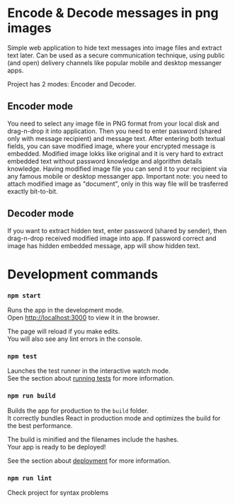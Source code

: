 # Encode & Decode messages in png images

Simple web application to hide text messages into image files and extract text later. 
Can be used as a secure communication technique, using public (and open) delivery channels
like popular mobile and desktop messanger apps.

Project has 2 modes: Encoder and Decoder.

## Encoder mode
You need to select any image file in PNG format from your local disk and drag-n-drop it into application. 
Then you need to enter password (shared only with message recipient) and message text.
After entering both textual fields, you can save modified image, where your encrypted message is
embedded. Modified image lokks like original and it is very hard to extract embedded text without
password knowledge and algorithm details knowledge. Having modified image file you can send it to your
recipient via any famous mobile or desktop messanger app. Important note: you need to attach modified image
as "document", only in this way file will be trasferred exactly bit-to-bit.

## Decoder mode
If you want to extract hidden text, enter password (shared by sender), then drag-n-drop received modified image
into app. If password correct and image has hidden embedded message, app will show hidden text.


# Development commands

### `npm start`

Runs the app in the development mode.<br>
Open [http://localhost:3000](http://localhost:3000) to view it in the browser.

The page will reload if you make edits.<br>
You will also see any lint errors in the console.

### `npm test`

Launches the test runner in the interactive watch mode.<br>
See the section about [running tests](https://facebook.github.io/create-react-app/docs/running-tests) for more information.

### `npm run build`

Builds the app for production to the `build` folder.<br>
It correctly bundles React in production mode and optimizes the build for the best performance.

The build is minified and the filenames include the hashes.<br>
Your app is ready to be deployed!

See the section about [deployment](https://facebook.github.io/create-react-app/docs/deployment) for more information.

### `npm run lint`

Check project for syntax problems


